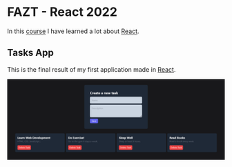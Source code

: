 # FAZT - React 2022

In this [course](https://www.youtube.com/watch?v=rLoWMU4L_qE) I have learned a lot about [React](https://reactjs.org/).

## Tasks App

This is the final result of my first application made in [React](https://reactjs.org/).

![](img/final-tasks-apps.png)